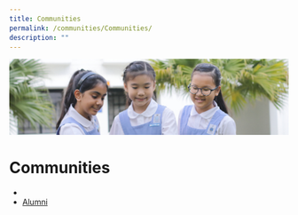 ```yaml
---
title: Communities
permalink: /communities/Communities/
description: ""
---
```

![](/images/COmmunities.jpg)


Communities
===========

*   
*   [Alumni](https://www.canossianalumni.com/)